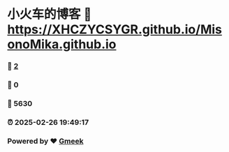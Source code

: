 # 小火车的博客 :link: https://XHCZYCSYGR.github.io/MisonoMika.github.io 
### :page_facing_up: [2](https://XHCZYCSYGR.github.io/MisonoMika.github.io/tag.html) 
### :speech_balloon: 0 
### :hibiscus: 5630 
### :alarm_clock: 2025-02-26 19:49:17 
### Powered by :heart: [Gmeek](https://github.com/Meekdai/Gmeek)
